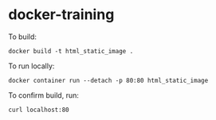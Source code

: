# docker-training

To build: 
```
docker build -t html_static_image .
```

To run locally:
```
docker container run --detach -p 80:80 html_static_image
```

To confirm build, run:
```
curl localhost:80
```
